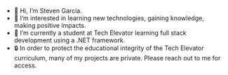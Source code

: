 - 👋 Hi, I’m Steven Garcia.
- 👀 I’m interested in learning new technologies, gaining knowledge, making positive impacts.
- 🌱 I’m currently a student at Tech Elevator learning full stack development using a .NET framework.
- 🔒 In order to protect the educational integrity of the Tech Elevator curriculum, many of my projects are private. Please reach out to me for access.
